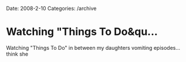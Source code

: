 Date: 2008-2-10
Categories: /archive

# Watching "Things To Do&qu...

Watching &quot;Things To Do&quot; in between my daughters vomiting episodes... think she
